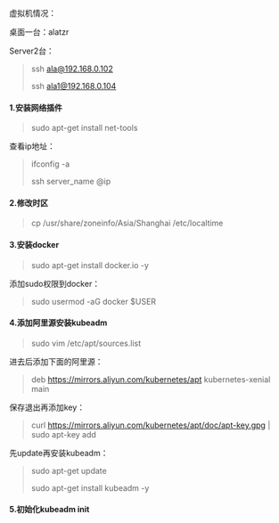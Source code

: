 虚拟机情况：

桌面一台：alatzr

Server2台：

> ssh ala@192.168.0.102
>
> ssh ala1@192.168.0.104



#### 1.安装网络插件

> sudo apt-get install net-tools

查看ip地址：

> ifconfig -a
>
> ssh server_name @ip

 

#### 2.修改时区

> cp /usr/share/zoneinfo/Asia/Shanghai /etc/localtime

 

#### 3.安装docker

> sudo apt-get install docker.io -y

添加sudo权限到docker：

> sudo usermod -aG docker $USER

 

#### 4.添加阿里源安装kubeadm

> sudo vim /etc/apt/sources.list 

进去后添加下面的阿里源：

> deb https://mirrors.aliyun.com/kubernetes/apt kubernetes-xenial main

保存退出再添加key：

> curl https://mirrors.aliyun.com/kubernetes/apt/doc/apt-key.gpg | sudo apt-key add

先update再安装kubeadm：

> sudo apt-get update
>
> sudo apt-get install kubeadm -y

 

#### 5.初始化kubeadm init

 

 

 

 
